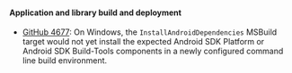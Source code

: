 #### Application and library build and deployment

- [GitHub 4677](https://github.com/xamarin/xamarin-android/issues/4677):
  On Windows, the `InstallAndroidDependencies` MSBuild target would not yet
  install the expected Android SDK Platform or Android SDK Build-Tools
  components in a newly configured command line build environment.
